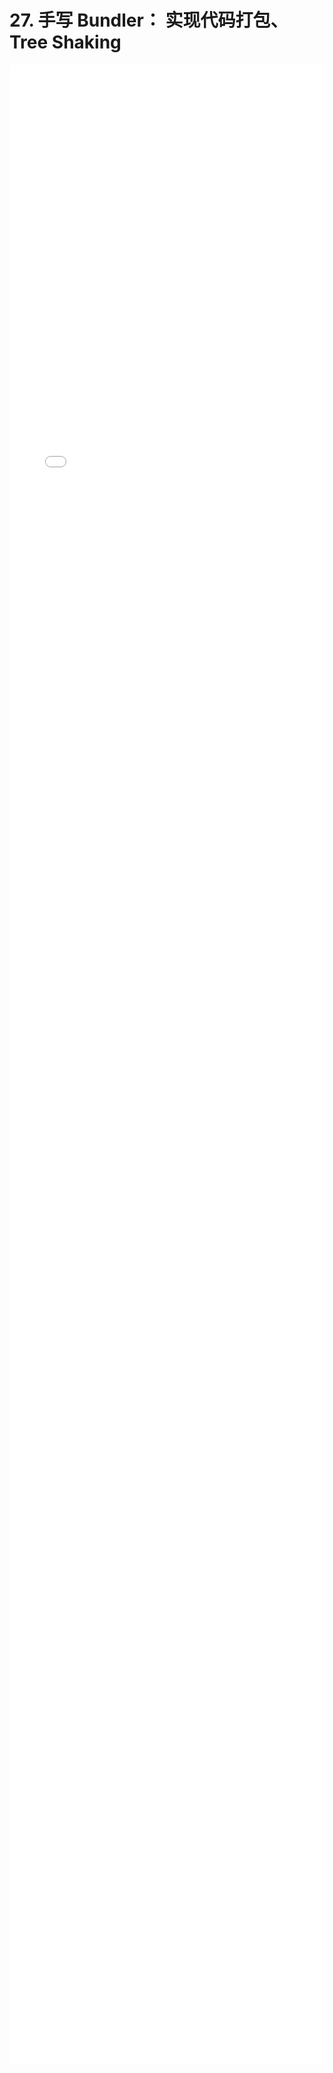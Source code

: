 # 27. 手写 Bundler： 实现代码打包、 Tree Shaking 
<div style="
    width: calc(100%);
    height: 80vh;
    margin-left: 0;">
<iframe class="iframe" style="height: 100%;
 width: 100%;
        border-width: 0px;" src="/learnVite/27. 手写 Bundler： 实现代码打包、 Tree Shaking .html">
</iframe>
</div>